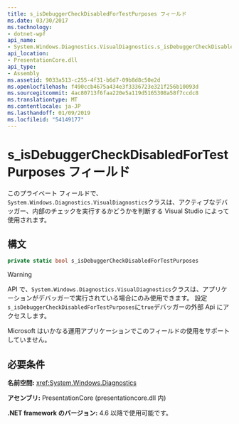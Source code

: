 ```yaml
---
title: s_isDebuggerCheckDisabledForTestPurposes フィールド
ms.date: 03/30/2017
ms.technology:
- dotnet-wpf
api_name:
- System.Windows.Diagnostics.VisualDiagnostics.s_isDebuggerCheckDisabledForTestPurposes
api_location:
- PresentationCore.dll
api_type:
- Assembly
ms.assetid: 9033a513-c255-4f31-b6d7-09b8d8c50e2d
ms.openlocfilehash: f490ccb4675a434e3f3336723e321f256b10093d
ms.sourcegitcommit: 4ac80713f6faa220e5a119d5165308a58f7ccdc8
ms.translationtype: MT
ms.contentlocale: ja-JP
ms.lasthandoff: 01/09/2019
ms.locfileid: "54149177"
---
```

# <a name="sisdebuggercheckdisabledfortestpurposes-field"></a>s_isDebuggerCheckDisabledForTestPurposes フィールド

このプライベート フィールドで、`System.Windows.Diagnostics.VisualDiagnostics`クラスは、アクティブなデバッガー、内部のチェックを実行するかどうかを判断する Visual Studio によって使用されます。

## <a name="syntax"></a>構文
  
```csharp  
private static bool s_isDebuggerCheckDisabledForTestPurposes
```
  
> [!WARNING]
>  API で、`System.Windows.Diagnostics.VisualDiagnostics`クラスは、アプリケーションがデバッガーで実行されている場合にのみ使用できます。 設定`s_isDebuggerCheckDisabledForTestPurposes`に`true`デバッガーの外部 Api にアクセスします。  
>   
>  Microsoft はいかなる運用アプリケーションでこのフィールドの使用をサポートしていません。  

## <a name="requirements"></a>必要条件

**名前空間:** <xref:System.Windows.Diagnostics>

**アセンブリ:** PresentationCore (presentationcore.dll 内)

**.NET framework のバージョン:** 4.6 以降で使用可能です。
